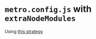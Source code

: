 # `metro.config.js` with `extraNodeModules`

Using [this strategy](https://github.com/parshap/node-libs-react-native)
